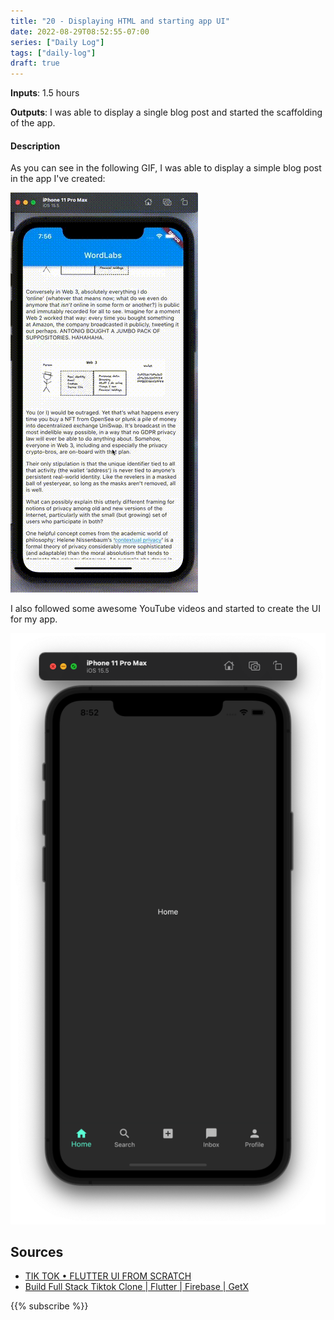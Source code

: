 ```yaml
---
title: "20 - Displaying HTML and starting app UI"
date: 2022-08-29T08:52:55-07:00
series: ["Daily Log"]
tags: ["daily-log"]
draft: true
---
```

**Inputs**: 1.5 hours

**Outputs**: I was able to display a single blog post and started the scaffolding of the app.

#### Description

As you can see in the following GIF, I was able to display a simple blog post in the app I've created:

![Blog recording](blog_recording.gif)

I also followed some awesome YouTube videos and started to create the UI for my app.

![Base UI](app_base_design.png)

## Sources

- [TIK TOK • FLUTTER UI FROM SCRATCH](https://www.youtube.com/watch?v=5ioMuy0H_Ks)
- [Build Full Stack Tiktok Clone | Flutter | Firebase | GetX](https://www.youtube.com/watch?v=4E4V9F3cbp4)

{{% subscribe %}}
